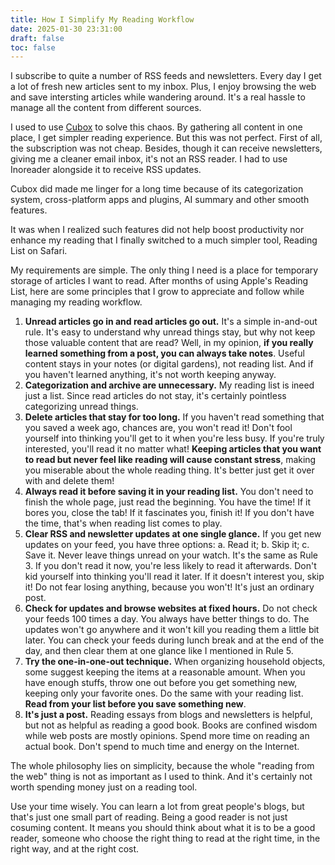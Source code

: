 ```yaml
---
title: How I Simplify My Reading Workflow
date: 2025-01-30 23:31:00
draft: false
toc: false
---
```


I subscribe to quite a number of RSS feeds and newsletters. Every day I get a lot of fresh new articles sent to my inbox. Plus, I enjoy browsing the web and save intersting articles while wandering around. It's a real hassle to manage all the content from different sources.

<!--more-->

I used to use [Cubox](https://cubox.cc) to solve this chaos. By gathering all content in one place, I get simpler reading experience. But this was not perfect. First of all, the subscription was not cheap. Besides, though it can receive newsletters, giving me a cleaner email inbox, it's not an RSS reader. I had to use Inoreader alongside it to receive RSS updates.

Cubox did made me linger for a long time because of its categorization system, cross-platform apps and plugins, AI summary and other smooth features.

It was when I realized such features did not help boost productivity nor enhance my reading that I finally switched to a much simpler tool, Reading List on Safari.

My requirements are simple. The only thing I need is a place for temporary storage of articles I want to read. After months of using Apple's Reading List, here are some principles that I grow to appreciate and follow while managing my reading workflow.

1. **Unread articles go in and read articles go out.** It's a simple in-and-out rule. It's easy to understand why unread things stay, but why not keep those valuable content that are read? Well, in my opinion, **if you really learned something from a post, you can always take notes**. Useful content stays in your notes (or digital gardens), not reading list. And if you haven't learned anything, it's not worth keeping anyway.
2. **Categorization and archive are unnecessary.** My reading list is ineed just a list. Since read articles do not stay, it's certainly pointless categorizing unread things.
3. **Delete articles that stay for too long.** If you haven't read something that you saved a week ago, chances are, you won't read it! Don't fool yourself into thinking you'll get to it when you're less busy. If you're truly interested, you'll read it no matter what! **Keeping articles that you want to read but never feel like reading will cause constant stress**, making you miserable about the whole reading thing. It's better just get it over with and delete them!
4. **Always read it before saving it in your reading list.** You don't need to finish the whole page, just read the beginning. You have the time! If it bores you, close the tab! If it fascinates you, finish it! If you don't have the time, that's when reading list comes to play.
5. **Clear RSS and newsletter updates at one single glance.** If you get new updates on your feed, you have three options: a. Read it; b. Skip it; c. Save it. Never leave things unread on your watch. It's the same as Rule 3. If you don't read it now, you're less likely to read it afterwards. Don't kid yourself into thinking you'll read it later. If it doesn't interest you, skip it! Do not fear losing anything, because you won't! It's just an ordinary post.
6. **Check for updates and browse websites at fixed hours.** Do not check your feeds 100 times a day. You always have better things to do. The updates won't go anywhere and it won't kill you reading them a little bit later. You can check your feeds during lunch break and at the end of the day, and then clear them at one glance like I mentioned in Rule 5.
7. **Try the one-in-one-out technique.** When organizing household objects, some suggest keeping the items at a reasonable amount. When you have enough stuffs, throw one out before you get something new, keeping only your favorite ones. Do the same with your reading list. **Read from your list before you save something new**.
8. **It's just a post.** Reading essays from blogs and newsletters is helpful, but not as helpful as reading a good book. Books are confined wisdom while web posts are mostly opinions. Spend more time on reading an actual book. Don't spend to much time and energy on the Internet.

The whole philosophy lies on simplicity, because the whole "reading from the web" thing is not as important as I used to think. And it's certainly not worth spending money just on a reading tool.

Use your time wisely. You can learn a lot from great people's blogs, but that's just one small part of reading. Being a good reader is not just cosuming content. It means you should think about what it is to be a good reader, someone who choose the right thing to read at the right time, in the right way, and at the right cost.
